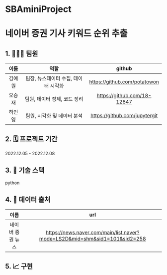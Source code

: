 # SBAminiProject

# 네이버 증권 기사 키워드 순위 추출

## 1. 👨‍👧‍👧 팀원
|이름|역할|github|
|:---:|:---:|:---:|
|김예원|팀장, 뉴스데이터 수집, 데이터 시각화|https://github.com/potatowon
|오승재|팀원, 데이터 정제, 코드 정리|	https://github.com/18-12847
|허인영|팀원, 시각화 및 데이터 분석|https://github.com/jupytergit

## 2. 🗓️ 프로젝트 기간
2022.12.05 - 2022.12.08 

## 3. 📁 기술 스택
python

## 4. 📑 데이터 출처
|이름|url|
|:---:|:---:|
|네이버 증권 뉴스|https://news.naver.com/main/list.naver?mode=LS2D&mid=shm&sid1=101&sid2=258|

## 5. 📈 구현


